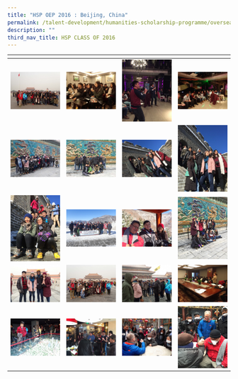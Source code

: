```yaml
---
title: "HSP OEP 2016 : Beijing, China"
permalink: /talent-development/humanities-scholarship-programme/overseasexposure-education-gallery/2016-2/
description: ""
third_nav_title: HSP CLASS OF 2016
---
```

<table>
<thead>
  <tr>
    <th style="width:200px"></th>
    <th style="width:200px"></th>
    <th style="width:200px"></th>
		<th style="width:200px"></th>
  </tr>
</thead>
<tbody>
  <tr>
    <td style ="text-align:center"><a href="/images/OEP%20Gallery/2016/Beijing/Tian-An-Men-Group.jpg"> <img src="/images/OEP%20Gallery/2016/Beijing/Tian-An-Men-Group.jpg" style="width:200px"></a></td>
    <td style ="text-align:center"><a href="/images/OEP%20Gallery/2016/Beijing/Tea-Culture.jpg"> <img src="/images/OEP%20Gallery/2016/Beijing/Tea-Culture.jpg" style="width:200px"></a></td>
    <td style ="text-align:center"><a href="/images/OEP%20Gallery/2016/Beijing/Karaoke.jpg"> <img src="/images/OEP%20Gallery/2016/Beijing/Karaoke.jpg" style="width:200px; height:140px"></a></td>
    <td style ="text-align:center"><a href="/images/OEP%20Gallery/2016/Beijing/Karaoke-when-Haze-hits-600.jpg"> <img src="/images/OEP%20Gallery/2016/Beijing/Karaoke-when-Haze-hits-600.jpg" style="width:200px"></a></td>
  </tr>
  <tr>
    <td style ="text-align:center"><a href="/images/OEP%20Gallery/2016/Beijing/Haze-descending.jpg"> <img src="/images/OEP%20Gallery/2016/Beijing/Haze-descending.jpg" style="width:200px"></a></td>
    <td style ="text-align:center"><a href="/images/OEP%20Gallery/2016/Beijing/Guys-at-Nine-Dragons.jpg"> <img src="/images/OEP%20Gallery/2016/Beijing/Guys-at-Nine-Dragons.jpg" style="width:200px"></a></td>
    <td style ="text-align:center"><a href="/images/OEP%20Gallery/2016/Beijing/Great-Wall2.jpg"> <img src="/images/OEP%20Gallery/2016/Beijing/Great-Wall2.jpg" style="width:200px"></a></td>
    <td style ="text-align:center"><a href="/images/OEP%20Gallery/2016/Beijing/Great-Wall1.jpg"> <img src="/images/OEP%20Gallery/2016/Beijing/Great-Wall1.jpg" style="width:200px height:130px"></a></td>
  </tr> 
	<tr>
    <td style ="text-align:center"><a href="/images/OEP%20Gallery/2016/Beijing/Great-Wall.jpg"> <img src="/images/OEP%20Gallery/2016/Beijing/Great-Wall.jpg" style="width:200px height:130px"></a></td>
    <td style ="text-align:center"><a href="/images/OEP%20Gallery/2016/Beijing/Great-Wall-Group-Photo.jpg"> <img src="/images/OEP%20Gallery/2016/Beijing/Great-Wall-Group-Photo.jpg" style="width:200px"></a></td>
    <td style ="text-align:center"><a href="/images/OEP%20Gallery/2016/Beijing/great-wall-cable-car.jpg"> <img src="/images/OEP%20Gallery/2016/Beijing/great-wall-cable-car.jpg" style="width:200px"></a></td>
    <td style ="text-align:center"><a href="/images/OEP%20Gallery/2016/Beijing/Gals-at-Nine-Dragons.jpg"> <img src="/images/OEP%20Gallery/2016/Beijing/Gals-at-Nine-Dragons.jpg" style="width:200px;height:140px"></a></td>
  </tr>
  <tr>
    <td style ="text-align:center"><a href="/images/OEP%20Gallery/2016/Beijing/Forbidden-City.jpg"> <img src="/images/OEP%20Gallery/2016/Beijing/Forbidden-City.jpg" style="width:200px"></a></td>
    <td style ="text-align:center"><a href="/images/OEP%20Gallery/2016/Beijing/Forbidden-City-Group.jpg"> <img src="/images/OEP%20Gallery/2016/Beijing/Forbidden-City-Group.jpg" style="width:200px"></a></td>
    <td style ="text-align:center"><a href="/images/OEP%20Gallery/2016/Beijing/Forbidden-City-1.jpg"> <img src="/images/OEP%20Gallery/2016/Beijing/Forbidden-City-1.jpg" style="width:200px"></a></td>
    <td style ="text-align:center"><a href="/images/OEP%20Gallery/2016/Beijing/Debrief.jpg"> <img src="/images/OEP%20Gallery/2016/Beijing/Debrief.jpg" style="width:200px"></a></td>
  </tr>
  <tr>
    <td style ="text-align:center"><a href="/images/OEP%20Gallery/2016/Beijing/City-Planning.jpg"> <img src="/images/OEP%20Gallery/2016/Beijing/City-Planning.jpg" style="width:200px"></a></td>
    <td style ="text-align:center"><a href="/images/OEP%20Gallery/2016/Beijing/Birthday-in-China.jpg"> <img src="/images/OEP%20Gallery/2016/Beijing/Birthday-in-China.jpg" style="width:200px"></a></td>
    <td style ="text-align:center"><a href="/images/OEP%20Gallery/2016/Beijing/Arm-Wrestling-Match.jpg"> <img src="/images/OEP%20Gallery/2016/Beijing/Arm-Wrestling-Match.jpg" style="width:200px"></a></td>
    <td style ="text-align:center"><a href="/images/OEP%20Gallery/2016/Beijing/Arm-wrestling-between-the-giants.jpg"> <img src="/images/OEP%20Gallery/2016/Beijing/Arm-wrestling-between-the-giants.jpg" style="width:200px;height:140px"></a></td>
  </tr>
</tbody>
</table>